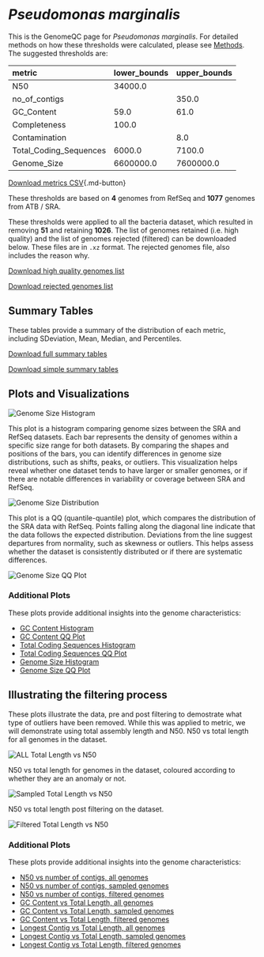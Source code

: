 # *Pseudomonas marginalis*

This is the GenomeQC page for *Pseudomonas marginalis*. For detailed methods on how these thresholds were calculated, please see [Methods](../../methods.md).
The suggested thresholds are: 

| metric                 | lower_bounds   | upper_bounds   |
|:-----------------------|:---------------|:---------------|
| N50                    | 34000.0        |                |
| no_of_contigs          |                | 350.0          |
| GC_Content             | 59.0           | 61.0           |
| Completeness           | 100.0          |                |
| Contamination          |                | 8.0            |
| Total_Coding_Sequences | 6000.0         | 7100.0         |
| Genome_Size            | 6600000.0      | 7600000.0      |

[Download metrics CSV](Pseudomonas_marginalis_metrics.csv){.md-button}


These thresholds are based on **4** genomes from RefSeq and **1077** genomes from ATB / SRA.

These thresholds were applied to all the bacteria dataset, which resulted in removing **51** and retaining **1026**.
The list of genomes retained (i.e. high quality) and the list of genomes rejected (filtered) can be downloaded below. These files are in `.xz` format. The rejected genomes file, also includes the reason why.

[Download high quality genomes list](Pseudomonas_marginalis_high_quality_genomes.csv.xz)


[Download rejected genomes list](Pseudomonas_marginalis_filtered_out_genomes.csv.xz)



## Summary Tables
These tables provide a summary of the distribution of each metric, including SDeviation, Mean, Median, and Percentiles.

[Download full summary tables](summary.csv)

[Download simple summary tables](selected_summary.csv)

## Plots and Visualizations

![Genome Size Histogram](Genome_Size_refseq_histogram_kde.png)

This plot is a histogram comparing genome sizes between the SRA and RefSeq datasets. Each bar represents the density of genomes within a specific size range for both datasets. By comparing the shapes and positions of the bars, you can identify differences in genome size distributions, such as shifts, peaks, or outliers. This visualization helps reveal whether one dataset tends to have larger or smaller genomes, or if there are notable differences in variability or coverage between SRA and RefSeq.

![Genome Size Distribution](Genome_Size_refseq_histogram_kde.png)

This plot is a QQ (quantile-quantile) plot, which compares the distribution of the SRA data with RefSeq. Points falling along the diagonal line indicate that the data follows the expected distribution. Deviations from the line suggest departures from normality, such as skewness or outliers. This helps assess whether the dataset is consistently distributed or if there are systematic differences.

![Genome Size QQ Plot](Genome_Size_refseq_qqplot.png)

### Additional Plots

These plots provide additional insights into the genome characteristics:

- [GC Content Histogram](GC_Content_refseq_histogram_kde.png)
- [GC Content QQ Plot](GC_Content_refseq_qqplot.png)
- [Total Coding Sequences Histogram](Total_Coding_Sequences_refseq_histogram_kde.png)
- [Total Coding Sequences QQ Plot](Total_Coding_Sequences_refseq_qqplot.png)
- [Genome Size Histogram](Genome_Size_refseq_histogram_kde.png)
- [Genome Size QQ Plot](Genome_Size_refseq_qqplot.png)
## Illustrating the filtering process
These plots illustrate the data, pre and post filtering to demostrate what type of outliers have been removed. While this was applied to metric, we will demonstrate using total assembly length and N50.
N50 vs total length for all genomes in the dataset.

![ALL Total Length vs N50](Pseudomonas_marginalis_all_total_length_N50.png)

N50 vs total length for genomes in the dataset, coloured according to whether they are an anomaly or not.

![Sampled Total Length vs N50](Pseudomonas_marginalis_sample_total_length_N50.png)

N50 vs total length post filtering on the dataset.

![Filtered Total Length vs N50](Pseudomonas_marginalis_filt_total_length_N50.png)

### Additional Plots

These plots provide additional insights into the genome characteristics:

- [N50 vs number of contigs, all genomes](Pseudomonas_marginalis_all_N50_number.png)
- [N50 vs number of contigs, sampled genomes](Pseudomonas_marginalis_sample_N50_number.png)
- [N50 vs number of contigs, filtered genomes](Pseudomonas_marginalis_filt_N50_number.png)
- [GC Content vs Total Length, all genomes](Pseudomonas_marginalis_all_total_length_GC_Content.png)
- [GC Content vs Total Length, sampled genomes](Pseudomonas_marginalis_sample_total_length_GC_Content.png)
- [GC Content vs Total Length, filtered genomes](Pseudomonas_marginalis_filt_total_length_GC_Content.png)
- [Longest Contig vs Total Length, all genomes](Pseudomonas_marginalis_all_total_length_longest.png)
- [Longest Contig vs Total Length, sampled genomes](Pseudomonas_marginalis_sample_total_length_longest.png)
- [Longest Contig vs Total Length, filtered genomes](Pseudomonas_marginalis_filt_total_length_longest.png)
